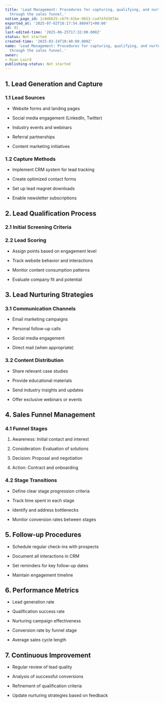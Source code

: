 ```yaml
---
title: 'Lead Management: Procedures for capturing, qualifying, and nurturing leads
  through the sales funnel.'
notion_page_id: 1c0d6625-c679-81be-9653-ca474fd3674e
exported_at: '2025-07-02T18:17:54.860471+00:00'
id: 41
last-edited-time: '2025-06-25T17:32:00.000Z'
status: Not started
created-time: '2025-03-24T10:40:00.000Z'
name: 'Lead Management: Procedures for capturing, qualifying, and nurturing leads
  through the sales funnel.'
owner:
- Ryan Laird
publishing-status: Not started
---
```


## 1. Lead Generation and Capture

### 1.1 Lead Sources

- Website forms and landing pages

- Social media engagement (LinkedIn, Twitter)

- Industry events and webinars

- Referral partnerships

- Content marketing initiatives

### 1.2 Capture Methods

- Implement CRM system for lead tracking

- Create optimized contact forms

- Set up lead magnet downloads

- Enable newsletter subscriptions

## 2. Lead Qualification Process

### 2.1 Initial Screening Criteria

<!-- Unsupported block type: table -->

### 2.2 Lead Scoring

- Assign points based on engagement level

- Track website behavior and interactions

- Monitor content consumption patterns

- Evaluate company fit and potential

## 3. Lead Nurturing Strategies

### 3.1 Communication Channels

- Email marketing campaigns

- Personal follow-up calls

- Social media engagement

- Direct mail (when appropriate)

### 3.2 Content Distribution

- Share relevant case studies

- Provide educational materials

- Send industry insights and updates

- Offer exclusive webinars or events

## 4. Sales Funnel Management

### 4.1 Funnel Stages

1. Awareness: Initial contact and interest

1. Consideration: Evaluation of solutions

1. Decision: Proposal and negotiation

1. Action: Contract and onboarding

### 4.2 Stage Transitions

- Define clear stage progression criteria

- Track time spent in each stage

- Identify and address bottlenecks

- Monitor conversion rates between stages

## 5. Follow-up Procedures

- Schedule regular check-ins with prospects

- Document all interactions in CRM

- Set reminders for key follow-up dates

- Maintain engagement timeline

## 6. Performance Metrics

- Lead generation rate

- Qualification success rate

- Nurturing campaign effectiveness

- Conversion rate by funnel stage

- Average sales cycle length

## 7. Continuous Improvement

- Regular review of lead quality

- Analysis of successful conversions

- Refinement of qualification criteria

- Update nurturing strategies based on feedback